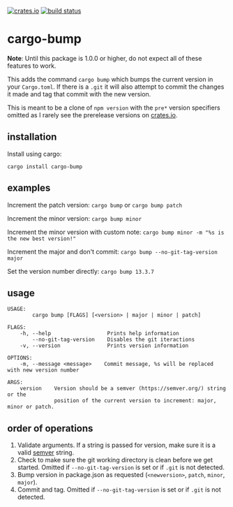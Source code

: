 [![crates.io](https://img.shields.io/crates/v/cargo-bump.svg)](https://crates.io/crate/cargo-bump)
[![build status](https://travis-ci.org/wraithan/cargo-bump.svg?branch=master)](https://travis-ci.org/wraithan/cargo-bump)
# cargo-bump

**Note**: Until this package is 1.0.0 or higher, do not expect all of these
  features to work.

This adds the command `cargo bump` which bumps the current version in your
`Cargo.toml`. If there is a `.git` it will also attempt to commit the changes it
made and tag that commit with the new version.

This is meant to be a clone of `npm version` with the `pre*` version specifiers
omitted as I rarely see the prerelease versions on
[crates.io](https://crates.io/).

## installation

Install using cargo:

`cargo install cargo-bump`

## examples

Increment the patch version: `cargo bump` or `cargo bump patch`

Increment the minor version: `cargo bump minor`

Increment the minor version with custom note: `cargo bump minor -m "%s is the new best version!"`

Increment the major and don't commit: `cargo bump --no-git-tag-version major`

Set the version number directly: `cargo bump 13.3.7`

## usage

```
USAGE:
        cargo bump [FLAGS] [<version> | major | minor | patch]

FLAGS:
    -h, --help                  Prints help information
        --no-git-tag-version    Disables the git iteractions
    -v, --version               Prints version information

OPTIONS:
    -m, --message <message>    Commit message, %s will be replaced with new version number

ARGS:
    version    Version should be a semver (https://semver.org/) string or the
               position of the current version to increment: major, minor or patch.
```

## order of operations

1. Validate arguments. If a string is passed for version, make sure it is a
   valid [semver](http://semver.org/) string.
2. Check to make sure the git working directory is clean before we get started.
   Omitted if `--no-git-tag-version` is set or if `.git` is not detected.
3. Bump version in package.json as requested (`<newversion>`, `patch`, `minor`,
   `major`).
4. Commit and tag. Omitted if `--no-git-tag-version` is set or if `.git` is
   not detected.
